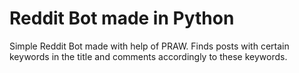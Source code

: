 # Reddit Bot made in Python
Simple Reddit Bot made with help of PRAW.
Finds posts with certain keywords in the title and comments accordingly to these keywords. 
